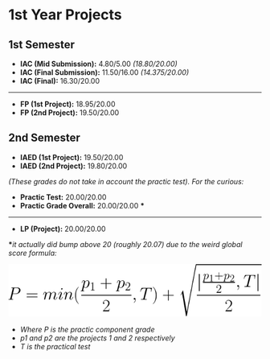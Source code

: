# 1st Year Projects

## 1st Semester
- **IAC (Mid Submission):** 4.80/5.00 *(18.80/20.00)*
- **IAC (Final Submission):** 11.50/16.00 *(14.375/20.00)*
- **IAC (Final):** 16.30/20.00
------------
- **FP (1st Project):** 18.95/20.00
- **FP (2nd Project):** 19.50/20.00

## 2nd Semester
- **IAED (1st Project):** 19.50/20.00
- **IAED (2nd Project):** 19.80/20.00

*(These grades do not take in account the practic test). For the curious:*

- **Practic Test:** 20.00/20.00
- **Practic Grade Overall:** 20.00/20.00 __*__

------------
- **LP (Project):** 20.00/20.00


__*__*it actually did bump above 20 (roughly 20.07) due to the weird global score formula:*

!["A very weird formula to calculate grades tbh"](.hide/math.gif)
- *Where P is the practic component grade*
- *p1 and p2 are the projects 1 and 2 respectively*
- *T is the practical test*